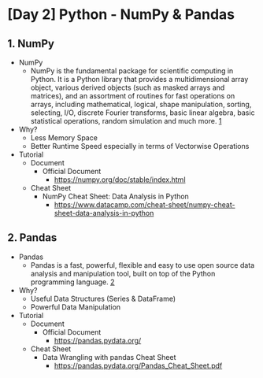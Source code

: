 # [Day 2] Python - NumPy & Pandas

## 1. NumPy

- NumPy
  - NumPy is the fundamental package for scientific computing in Python. It is a Python library that provides a multidimensional array object, various derived objects (such as masked arrays and matrices), and an assortment of routines for fast operations on arrays, including mathematical, logical, shape manipulation, sorting, selecting, I/O, discrete Fourier transforms, basic linear algebra, basic statistical operations, random simulation and much more. [1]
- Why?
  - Less Memory Space
  - Better Runtime Speed especially in terms of Vectorwise Operations
- Tutorial
  - Document
    - Official Document
      - https://numpy.org/doc/stable/index.html
  - Cheat Sheet
    - NumPy Cheat Sheet: Data Analysis in Python
      - https://www.datacamp.com/cheat-sheet/numpy-cheat-sheet-data-analysis-in-python

## 2. Pandas

- Pandas
  - Pandas is a fast, powerful, flexible and easy to use open source data analysis and manipulation tool, built on top of the Python programming language. [2]
- Why?
  - Useful Data Structures (Series & DataFrame)
  - Powerful Data Manipulation
- Tutorial
  - Document
    - Official Document
      - https://pandas.pydata.org/
  - Cheat Sheet
    - Data Wrangling with pandas Cheat Sheet
      - https://pandas.pydata.org/Pandas_Cheat_Sheet.pdf

<!-- Reference -->

[1]: https://numpy.org/doc/stable/user/whatisnumpy.html
[2]: https://pandas.pydata.org/
